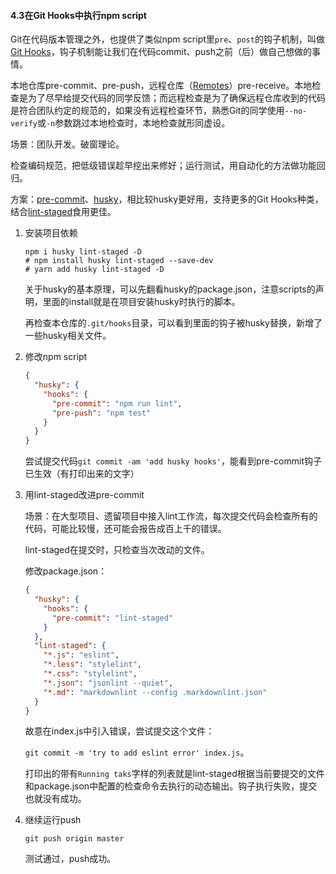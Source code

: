 #### 4.3在Git Hooks中执行npm script

Git在代码版本管理之外，也提供了类似npm script里`pre`、`post`的钩子机制，叫做[Git Hooks](https://git-scm.com/book/gr/v2/Customizing-Git-Git-Hooks)，钩子机制能让我们在代码commit、push之前（后）做自己想做的事情。

本地仓库pre-commit、pre-push，远程仓库（[Remotes](https://git-scm.com/book/en/v1/Git-Basics-Working-with-Remotes)）pre-receive。本地检查是为了尽早给提交代码的同学反馈；而远程检查是为了确保远程仓库收到的代码是符合团队约定的规范的，如果没有远程检查环节，熟悉Git的同学使用`--no-verify`或`-n`参数跳过本地检查时，本地检查就形同虚设。

场景：团队开发。破窗理论。

检查编码规范，把低级错误趁早挖出来修好；运行测试，用自动化的方法做功能回归。

方案：[pre-commit](https://github.com/observing/pre-commit)、[husky](https://github.com/typicode/husky)，相比较husky更好用，支持更多的Git Hooks种类，结合[lint-staged](https://github.com/okonet/lint-staged)食用更佳。

1. 安装项目依赖

   ```shell
   npm i husky lint-staged -D
   # npm install husky lint-staged --save-dev
   # yarn add husky lint-staged -D
   ```

   关于husky的基本原理，可以先翻看husky的package.json，注意scripts的声明，里面的install就是在项目安装husky时执行的脚本。

   再检查本仓库的`.git/hooks`目录，可以看到里面的钩子被husky替换，新增了一些husky相关文件。

2. 修改npm script

   ```json
   {
     "husky": {
       "hooks": {
         "pre-commit": "npm run lint",
         "pre-push": "npm test"
       }
     }
   }
   ```

   尝试提交代码`git commit -am 'add husky hooks'`，能看到pre-commit钩子已生效（有打印出来的文字）

3. 用lint-staged改进pre-commit

   场景：在大型项目、遗留项目中接入lint工作流，每次提交代码会检查所有的代码，可能比较慢，还可能会报告成百上千的错误。

   lint-staged在提交时，只检查当次改动的文件。

   修改package.json：

   ```json
   {
     "husky": {
       "hooks": {
         "pre-commit": "lint-staged"
       }
     },
     "lint-staged": {
       "*.js": "eslint",
       "*.less": "stylelint",
       "*.css": "stylelint",
       "*.json": "jsonlint --quiet",
       "*.md": "markdownlint --config .markdownlint.json"
     }
   }
   ```

   故意在index.js中引入错误，尝试提交这个文件：

   `git commit -m 'try to add eslint error' index.js`。

   打印出的带有`Running taks`字样的列表就是lint-staged根据当前要提交的文件和package.json中配置的检查命令去执行的动态输出。钩子执行失败，提交也就没有成功。

4. 继续运行push

   `git push origin master`

   测试通过，push成功。

